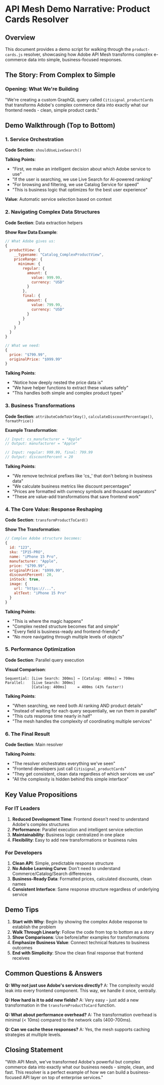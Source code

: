 # API Mesh Demo Narrative: Product Cards Resolver

## Overview

This document provides a demo script for walking through the `product-cards.js` resolver, showcasing how Adobe API Mesh transforms complex e-commerce data into simple, business-focused responses.

## The Story: From Complex to Simple

### Opening: What We're Building

"We're creating a custom GraphQL query called `Citisignal_productCards` that transforms Adobe's complex commerce data into exactly what our frontend needs - clean, simple product cards."

## Demo Walkthrough (Top to Bottom)

### 1. Service Orchestration

**Code Section**: `shouldUseLiveSearch()`

**Talking Points**:

- "First, we make an intelligent decision about which Adobe service to use"
- "If the user is searching, we use Live Search for AI-powered ranking"
- "For browsing and filtering, we use Catalog Service for speed"
- "This is business logic that optimizes for the best user experience"

**Value**: Automatic service selection based on context

### 2. Navigating Complex Data Structures

**Code Section**: Data extraction helpers

**Show Raw Data Example**:

```javascript
// What Adobe gives us:
{
  productView: {
    __typename: "Catalog_ComplexProductView",
    priceRange: {
      minimum: {
        regular: {
          amount: {
            value: 999.99,
            currency: "USD"
          }
        },
        final: {
          amount: {
            value: 799.99,
            currency: "USD"
          }
        }
      }
    }
  }
}

// What we need:
{
  price: "$799.99",
  originalPrice: "$999.99"
}
```

**Talking Points**:

- "Notice how deeply nested the price data is"
- "We have helper functions to extract these values safely"
- "This handles both simple and complex product types"

### 3. Business Transformations

**Code Section**: `attributeCodeToUrlKey()`, `calculateDiscountPercentage()`, `formatPrice()`

**Example Transformation**:

```javascript
// Input: cs_manufacturer = "Apple"
// Output: manufacturer = "Apple"

// Input: regular: 999.99, final: 799.99
// Output: discountPercent = 20
```

**Talking Points**:

- "We remove technical prefixes like 'cs\_' that don't belong in business data"
- "We calculate business metrics like discount percentages"
- "Prices are formatted with currency symbols and thousand separators"
- "These are value-add transformations that save frontend work"

### 4. The Core Value: Response Reshaping

**Code Section**: `transformProductToCard()`

**Show The Transformation**:

```javascript
// Complex Adobe structure becomes:
{
  id: "123",
  sku: "IP15-PRO",
  name: "iPhone 15 Pro",
  manufacturer: "Apple",
  price: "$799.99",
  originalPrice: "$999.99",
  discountPercent: 20,
  inStock: true,
  image: {
    url: "https://...",
    altText: "iPhone 15 Pro"
  }
}
```

**Talking Points**:

- "This is where the magic happens"
- "Complex nested structure becomes flat and simple"
- "Every field is business-ready and frontend-friendly"
- "No more navigating through multiple levels of objects"

### 5. Performance Optimization

**Code Section**: Parallel query execution

**Visual Comparison**:

```
Sequential: [Live Search: 300ms] → [Catalog: 400ms] = 700ms
Parallel:   [Live Search: 300ms]
            [Catalog: 400ms]     = 400ms (43% faster!)
```

**Talking Points**:

- "When searching, we need both AI ranking AND product details"
- "Instead of waiting for each query sequentially, we run them in parallel"
- "This cuts response time nearly in half"
- "The mesh handles the complexity of coordinating multiple services"

### 6. The Final Result

**Code Section**: Main resolver

**Talking Points**:

- "The resolver orchestrates everything we've seen"
- "Frontend developers just call `Citisignal_productCards`"
- "They get consistent, clean data regardless of which services we use"
- "All the complexity is hidden behind this simple interface"

## Key Value Propositions

### For IT Leaders

1. **Reduced Development Time**: Frontend doesn't need to understand Adobe's complex structures
2. **Performance**: Parallel execution and intelligent service selection
3. **Maintainability**: Business logic centralized in one place
4. **Flexibility**: Easy to add new transformations or business rules

### For Developers

1. **Clean API**: Simple, predictable response structure
2. **No Adobe Learning Curve**: Don't need to understand Commerce/Catalog/Search differences
3. **Business-Ready Data**: Formatted prices, calculated discounts, clean names
4. **Consistent Interface**: Same response structure regardless of underlying service

## Demo Tips

1. **Start with Why**: Begin by showing the complex Adobe response to establish the problem
2. **Walk Through Linearly**: Follow the code from top to bottom as a story
3. **Show Comparisons**: Use before/after examples for transformations
4. **Emphasize Business Value**: Connect technical features to business outcomes
5. **End with Simplicity**: Show the clean final response that frontend receives

## Common Questions & Answers

**Q: Why not just use Adobe's services directly?**
A: The complexity would leak into every frontend component. This way, we handle it once, centrally.

**Q: How hard is it to add new fields?**
A: Very easy - just add a new transformation in the `transformProductToCard` function.

**Q: What about performance overhead?**
A: The transformation overhead is minimal (< 10ms) compared to the network calls (400-700ms).

**Q: Can we cache these responses?**
A: Yes, the mesh supports caching strategies at multiple levels.

## Closing Statement

"With API Mesh, we've transformed Adobe's powerful but complex commerce data into exactly what our business needs - simple, clean, and fast. This resolver is a perfect example of how we can build a business-focused API layer on top of enterprise services."
